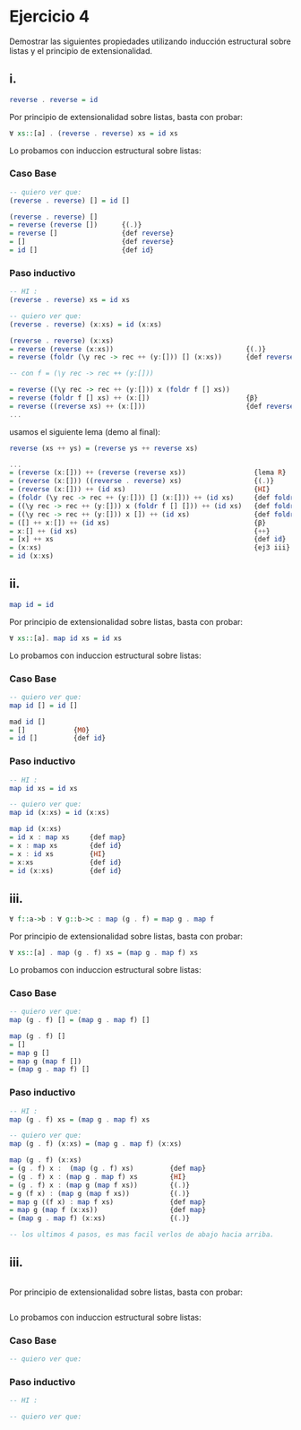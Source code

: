 # Ejercicio 4

Demostrar las siguientes propiedades utilizando inducción estructural sobre listas y el principio de extensionalidad.

## i.

```haskell
reverse . reverse = id
```

Por principio de extensionalidad sobre listas, basta con probar:
```haskell
∀ xs::[a] . (reverse . reverse) xs = id xs
```
Lo probamos con induccion estructural sobre listas:

### Caso Base
```haskell
-- quiero ver que:
(reverse . reverse) [] = id []

(reverse . reverse) []
= reverse (reverse [])      {(.)}
= reverse []                {def reverse}
= []                        {def reverse}
= id []                     {def id}
```

### Paso inductivo
```haskell   
-- HI :
(reverse . reverse) xs = id xs

-- quiero ver que:
(reverse . reverse) (x:xs) = id (x:xs)
```

```haskell
(reverse . reverse) (x:xs)
= reverse (reverse (x:xs))                                 {(.)}
= reverse (foldr (\y rec -> rec ++ (y:[])) [] (x:xs))      {def reverse}

-- con f = (\y rec -> rec ++ (y:[]))

= reverse ((\y rec -> rec ++ (y:[])) x (foldr f [] xs))     
= reverse (foldr f [] xs) ++ (x:[])                        {β}
= reverse ((reverse xs) ++ (x:[]))                         {def reverse}
...
```

usamos el siguiente lema (demo al final):
```haskell
reverse (xs ++ ys) = (reverse ys ++ reverse xs)
```

```haskell
...
= (reverse (x:[])) ++ (reverse (reverse xs))                 {lema R}
= (reverse (x:[])) ((reverse . reverse) xs)                  {(.)}
= (reverse (x:[])) ++ (id xs)                                {HI}
= (foldr (\y rec -> rec ++ (y:[])) [] (x:[])) ++ (id xs)     {def foldr}
= ((\y rec -> rec ++ (y:[])) x (foldr f [] [])) ++ (id xs)   {def foldr}
= ((\y rec -> rec ++ (y:[])) x []) ++ (id xs)                {def foldr}
= ([] ++ x:[]) ++ (id xs)                                    {β}
= x:[] ++ (id xs)                                            {++}
= [x] ++ xs                                                  {def id}
= (x:xs)                                                     {ej3 iii}
= id (x:xs)
```



## ii.

```haskell
map id = id
```

Por principio de extensionalidad sobre listas, basta con probar:
```haskell
∀ xs::[a]. map id xs = id xs
```
Lo probamos con induccion estructural sobre listas:

### Caso Base
```haskell
-- quiero ver que:
map id [] = id []

mad id [] 
= []            {M0}
= id []         {def id}
```

### Paso inductivo
```haskell   
-- HI :
map id xs = id xs

-- quiero ver que:
map id (x:xs) = id (x:xs)

map id (x:xs) 
= id x : map xs     {def map}
= x : map xs        {def id}
= x : id xs         {HI}
= x:xs              {def id}
= id (x:xs)         {def id}
```



## iii.

```haskell
∀ f::a->b : ∀ g::b->c : map (g . f) = map g . map f
```

Por principio de extensionalidad sobre listas, basta con probar:
```haskell
∀ xs::[a] . map (g . f) xs = (map g . map f) xs
```
Lo probamos con induccion estructural sobre listas:

### Caso Base
```haskell
-- quiero ver que:
map (g . f) [] = (map g . map f) []

map (g . f) [] 
= []
= map g []
= map g (map f [])
= (map g . map f) []
```

### Paso inductivo
```haskell   
-- HI :
map (g . f) xs = (map g . map f) xs

-- quiero ver que:
map (g . f) (x:xs) = (map g . map f) (x:xs)

map (g . f) (x:xs) 
= (g . f) x :  (map (g . f) xs)         {def map}
= (g . f) x : (map g . map f) xs        {HI}
= (g . f) x : (map g (map f xs))        {(.)}
= g (f x) : (map g (map f xs))          {(.)}
= map g ((f x) : map f xs)              {def map}
= map g (map f (x:xs))                  {def map}
= (map g . map f) (x:xs)                {(.)}

-- los ultimos 4 pasos, es mas facil verlos de abajo hacia arriba.
```





## iii.

```haskell

```

Por principio de extensionalidad sobre listas, basta con probar:
```haskell

```
Lo probamos con induccion estructural sobre listas:

### Caso Base
```haskell
-- quiero ver que:

```

### Paso inductivo
```haskell   
-- HI :

-- quiero ver que:

```
